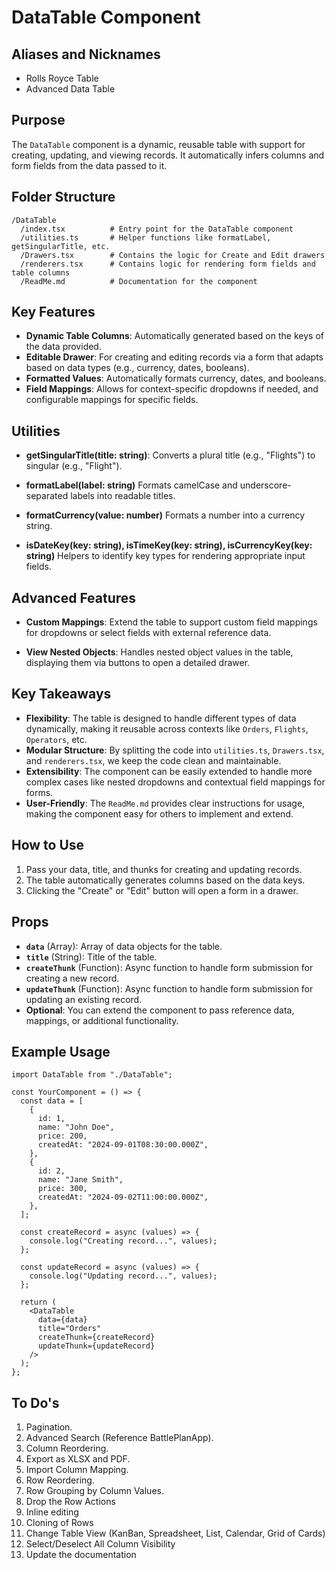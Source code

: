 # DataTable Component

## Aliases and Nicknames

- Rolls Royce Table
- Advanced Data Table

## Purpose

The `DataTable` component is a dynamic, reusable table with support for creating, updating, and viewing records. It automatically infers columns and form fields from the data passed to it.

## Folder Structure

```
/DataTable
  /index.tsx          # Entry point for the DataTable component
  /utilities.ts       # Helper functions like formatLabel, getSingularTitle, etc.
  /Drawers.tsx        # Contains the logic for Create and Edit drawers
  /renderers.tsx      # Contains logic for rendering form fields and table columns
  /ReadMe.md          # Documentation for the component
```

## Key Features

- **Dynamic Table Columns**: Automatically generated based on the keys of the data provided.
- **Editable Drawer**: For creating and editing records via a form that adapts based on data types (e.g., currency, dates, booleans).
- **Formatted Values**: Automatically formats currency, dates, and booleans.
- **Field Mappings**: Allows for context-specific dropdowns if needed, and configurable mappings for specific fields.

## Utilities

- **getSingularTitle(title: string)**: Converts a plural title (e.g., "Flights") to singular (e.g., "Flight").

- **formatLabel(label: string)** Formats camelCase and underscore-separated labels into readable titles.

- **formatCurrency(value: number)** Formats a number into a currency string.

- **isDateKey(key: string), isTimeKey(key: string), isCurrencyKey(key: string)** Helpers to identify key types for rendering appropriate input fields.

## Advanced Features

- **Custom Mappings**: Extend the table to support custom field mappings for dropdowns or select fields with external reference data.

- **View Nested Objects**: Handles nested object values in the table, displaying them via buttons to open a detailed drawer.

## Key Takeaways

- **Flexibility**: The table is designed to handle different types of data dynamically, making it reusable across contexts like `Orders`, `Flights`, `Operators`, etc.
- **Modular Structure**: By splitting the code into `utilities.ts`, `Drawers.tsx`, and `renderers.tsx`, we keep the code clean and maintainable.
- **Extensibility**: The component can be easily extended to handle more complex cases like nested dropdowns and contextual field mappings for forms.
- **User-Friendly**: The `ReadMe.md` provides clear instructions for usage, making the component easy for others to implement and extend.

## How to Use

1. Pass your data, title, and thunks for creating and updating records.
2. The table automatically generates columns based on the data keys.
3. Clicking the "Create" or "Edit" button will open a form in a drawer.

## Props

- **`data`** (Array): Array of data objects for the table.
- **`title`** (String): Title of the table.
- **`createThunk`** (Function): Async function to handle form submission for creating a new record.
- **`updateThunk`** (Function): Async function to handle form submission for updating an existing record.
- **Optional**: You can extend the component to pass reference data, mappings, or additional functionality.

## Example Usage

```tsx
import DataTable from "./DataTable";

const YourComponent = () => {
  const data = [
    {
      id: 1,
      name: "John Doe",
      price: 200,
      createdAt: "2024-09-01T08:30:00.000Z",
    },
    {
      id: 2,
      name: "Jane Smith",
      price: 300,
      createdAt: "2024-09-02T11:00:00.000Z",
    },
  ];

  const createRecord = async (values) => {
    console.log("Creating record...", values);
  };

  const updateRecord = async (values) => {
    console.log("Updating record...", values);
  };

  return (
    <DataTable
      data={data}
      title="Orders"
      createThunk={createRecord}
      updateThunk={updateRecord}
    />
  );
};
```

## To Do's

1. Pagination.
2. Advanced Search (Reference BattlePlanApp).
3. Column Reordering.
4. Export as XLSX and PDF.
5. Import Column Mapping.
6. Row Reordering.
7. Row Grouping by Column Values.
8. Drop the Row Actions
9. Inline editing
10. Cloning of Rows
11. Change Table View (KanBan, Spreadsheet, List, Calendar, Grid of Cards)
12. Select/Deselect All Column Visibility
13. Update the documentation
